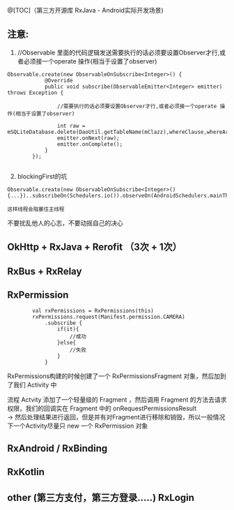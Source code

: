 @[TOC]（第三方开源库 RxJava - Android实际开发场景)

## 注意:

1. //Observable 里面的代码逻辑发送需要执行的话必须要设置Observer才行,或者必须接一个operate 操作(相当于设置了observer)

```
Observable.create(new ObservableOnSubscribe<Integer>() {
            @Override
            public void subscribe(ObservableEmitter<Integer> emitter) throws Exception {
                
                //需要执行的话必须要设置Observer才行,或者必须接一个operate 操作(相当于设置了observer)
                
                int raw = mSQLiteDatabase.delete(DaoUtil.getTableName(mClazz),whereClause,whereArgs);
                emitter.onNext(raw);
                emitter.onComplete();
            }
        });
  
```

2. blockingFirst的坑

```
Observable.create(new ObservableOnSubscribe<Integer>(){...})..subscribeOn(Schedulers.io()).observeOn(AndroidSchedulers.mainThread()).blockingFirst()

这样线程会阻塞住主线程

```

不要扰乱他人的心志，不要动摇自己的决心

## OkHttp + RxJava + Rerofit （3次 + 1次）


## RxBus + RxRelay


## RxPermission

```
        val rxPermissions = RxPermissions(this)
        rxPermissions.request(Manifest.permission.CAMERA)
            .subscribe {
                if(it){
                    //成功
                }else{
                    //失败
                }
            }
```

RxPermissions构建的时候创建了一个 RxPermissionsFragment 对象，然后加到了我们 Activity 中

流程 Actvity 添加了一个轻量级的 Fragment ，然后调用 Fragment 的方法去请求权限，我们的回调实在 Fragment 中的 onRequestPermissionsResult  
-> 然后处理结果进行返回，但是并有对Fragment进行移除和销毁，所以一般情况下一个Activity尽量只 new 一个 RxPermission 对象  
## RxAndroid / RxBinding


## RxKotlin


## other (第三方支付，第三方登录.....) RxLogin













































































 


      
     
 

